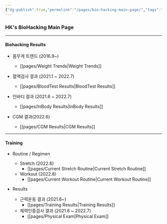 ```yaml
---
{"dg-publish":true,"permalink":"/pages/bio-hacking-main-page/","tags":"gardenEntry","dgHomeLink":true,"dgPassFrontmatter":false}
---
```



### HK's BioHacking Main Page



<div style="page-break-after: always;"></div>

---

#### Biohacking Results

- 몸무게 트렌드 (2016.9~)
	- [[pages/Weight Trends|Weight Trends]]
- 혈액검사 결과 (2021.1 ~ 2022.7)
	- [[pages/BloodTest Results|BloodTest Results]]

- 인바디 결과 (2021.6 ~ 2022.7)
	- [[pages/InBody Results|InBody Results]]
- CGM 결과(2022.6)
	- [[pages/CGM Results|CGM Results]]


<div style="page-break-after: always;"></div>

---

#### Training 
- Routine / Regimen
	- Stretch (2022.8)
		- [[pages/Current Stretch Routine|Current Stretch Routine]]
	- Workout (2022.8)
		- [[pages/Current Workout Routine|Current Workout Routine]]

- Results
	- 근력운동 결과 (2021.6~)
		- [[pages/Training Results|Training Results]]
	- 체력인증검사 결과 (2021.6 ~ 2022.7)
		- [[pages/Physical Exam|Physical Exam]]

